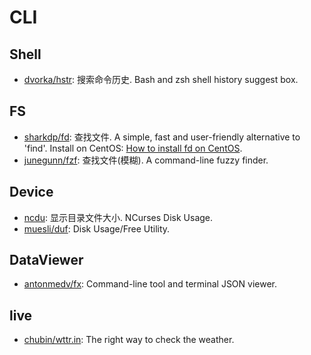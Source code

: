 # CLI

## Shell
* [dvorka/hstr](https://github.com/dvorka/hstr): 搜索命令历史. Bash and zsh shell history suggest box.

## FS
* [sharkdp/fd](https://github.com/sharkdp/fd): 查找文件. A simple, fast and user-friendly alternative to 'find'. Install on CentOS: [How to install fd on CentOS](https://enting.org/how-to-install-fd-on-centos/).
* [junegunn/fzf](https://github.com/junegunn/fzf): 查找文件(模糊). A command-line fuzzy finder.

## Device
* [ncdu](https://dev.yorhel.nl/ncdu): 显示目录文件大小. NCurses Disk Usage.  
* [muesli/duf](https://github.com/muesli/duf): Disk Usage/Free Utility.


## DataViewer

* [antonmedv/fx](https://github.com/antonmedv/fx): Command-line tool and terminal JSON viewer.



## live
* [chubin/wttr.in](https://github.com/chubin/wttr.in): The right way to check the weather.   